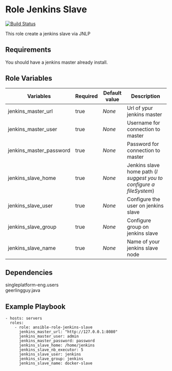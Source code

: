 Role Jenkins Slave
=========
[![Build Status](https://travis-ci.com/lawrenz23/ansible-role-jenkins-slave.svg?branch=master)](https://travis-ci.com/lawrenz23/ansible-role-jenkins-slave)

This role create a jenkins slave via JNLP

Requirements
------------

You should have a jenkins master already install.

Role Variables
--------------

| Variables | Required | Default value | Description |
|-----------|----------|---------------|-------------|
| jenkins_master_url | true | *None*       | Url of ypur jenkins master |
| jenkins_master_user | true | *None* | Username for connection to master |
| jenkins_master_password | true | *None* | Password for connection to master |
| jenkins_slave_home | true | *None* | Jenkins slave home path (*I suggest you to configure a fileSystem*) | jenkins_slave_nb_executor | true | *None* | Number of executor |
| jenkins_slave_user | true | *None* | Configure the user on jenkins slave |
| jenkins_slave_group | true | *None* | Configure group on jenkins slave |
| jenkins_slave_name | true | *None* | Name of your jenkins slave node |

Dependencies
------------
singleplatform-eng.users \
geerlingguy.java

Example Playbook
----------------

    - hosts: servers
      roles:
        - role: ansible-role-jenkins-slave
          jenkins_master_url: "http://127.0.0.1:8080"
          jenkins_master_user: admin
          jenkins_master_password: password
          jenkins_slave_home: /home/jenkins
          jenkins_slave_nb_executor: 5
          jenkins_slave_user: jenkins
          jenkins_slave_group: jenkins
          jenkins_slave_name: docker-slave
